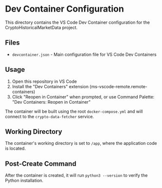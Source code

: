 # Dev Container Configuration

This directory contains the VS Code Dev Container configuration for the CryptoHistoricalMarketData project.

## Files

- `devcontainer.json` - Main configuration file for VS Code Dev Containers

## Usage

1. Open this repository in VS Code
2. Install the "Dev Containers" extension (ms-vscode-remote.remote-containers)
3. Click "Reopen in Container" when prompted, or use Command Palette: "Dev Containers: Reopen in Container"

The container will be built using the root `docker-compose.yml` and will connect to the `crypto-data-fetcher` service.

## Working Directory

The container's working directory is set to `/app`, where the application code is located.

## Post-Create Command

After the container is created, it will run `python3 --version` to verify the Python installation.
